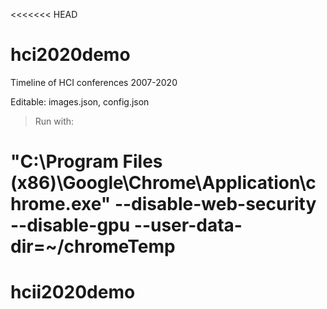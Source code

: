 <<<<<<< HEAD
# hci2020demo
 Timeline of HCI conferences 2007-2020
 
 Editable:
 images.json,
 config.json





>Run with:

 "C:\Program Files (x86)\Google\Chrome\Application\chrome.exe" --disable-web-security --disable-gpu --user-data-dir=~/chromeTemp
=======
# hcii2020demo



